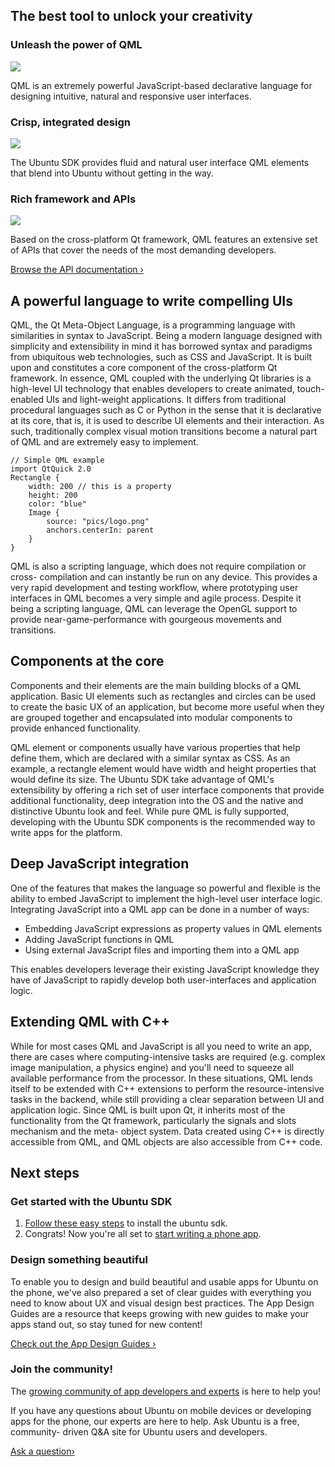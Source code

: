 





## The best tool to unlock your creativity

### Unleash the power of QML

![](/static/devportal_uploaded/21af50b0-f191-422c-a6e4-7a00389e847c-cms_page_media/45/gomobile-qml.jpg)

QML is an extremely powerful JavaScript-based declarative language for
designing intuitive, natural and responsive user interfaces.

### Crisp, integrated design

![](/static/devportal_uploaded/782a692b-9f9d-4700-b8ba-2d4fd31ffda2-cms_page_media/45/gomobile-toolkit-design-small.png)

The Ubuntu SDK provides fluid and natural user interface QML elements that
blend into Ubuntu without getting in the way.

### Rich framework and APIs

![](/static/devportal_uploaded/a2bc4f87-604d-4915-b653-db4bd67667f6-cms_page_media/45/qp-platform.png)

Based on the cross-platform Qt framework, QML features an extensive set of
APIs that cover the needs of the most demanding developers.

[Browse the API documentation ›](https://developer.ubuntu.com/api/qml/)





## A powerful language to write compelling UIs

QML, the Qt Meta-Object Language, is a programming language with similarities
in syntax to JavaScript. Being a modern language designed with simplicity and
extensibility in mind it has borrowed syntax and paradigms from ubiquitous web
technologies, such as CSS and JavaScript. It is built upon and constitutes a
core component of the cross-platform Qt framework. In essence, QML coupled
with the underlying Qt libraries is a high-level UI technology that enables
developers to create animated, touch-enabled UIs and light-weight
applications. It differs from traditional procedural languages such as C or
Python in the sense that it is declarative at its core, that is, it is used to
describe UI elements and their interaction. As such, traditionally complex
visual motion transitions become a natural part of QML and are extremely easy
to implement.

    // Simple QML example
    import QtQuick 2.0
    Rectangle {
        width: 200 // this is a property
        height: 200
        color: "blue"
        Image {
            source: "pics/logo.png"
            anchors.centerIn: parent
        }
    }

QML is also a scripting language, which does not require compilation or cross-
compilation and can instantly be run on any device. This provides a very rapid
development and testing workflow, where prototyping user interfaces in QML
becomes a very simple and agile process. Despite it being a scripting
language, QML can leverage the OpenGL support to provide near-game-performance
with gourgeous movements and transitions.





## Components at the core

Components and their elements are the main building blocks of a QML
application. Basic UI elements such as rectangles and circles can be used to
create the basic UX of an application, but become more useful when they are
grouped together and encapsulated into modular components to provide enhanced
functionality.

QML element or components usually have various properties that help define
them, which are declared with a similar syntax as CSS. As an example, a
rectangle element would have width and height properties that would define its
size. The Ubuntu SDK take advantage of QML's extensibility by offering a rich
set of user interface components that provide additional functionality, deep
integration into the OS and the native and distinctive Ubuntu look and feel.
While pure QML is fully supported, developing with the Ubuntu SDK components
is the recommended way to write apps for the platform.





## Deep JavaScript integration

One of the features that makes the language so powerful and flexible is the
ability to embed JavaScript to implement the high-level user interface logic.
Integrating JavaScript into a QML app can be done in a number of ways:

  * Embedding JavaScript expressions as property values in QML elements
  * Adding JavaScript functions in QML
  * Using external JavaScript files and importing them into a QML app

This enables developers leverage their existing JavaScript knowledge they have
of JavaScript to rapidly develop both user-interfaces and application logic.





## Extending QML with C++

While for most cases QML and JavaScript is all you need to write an app, there
are cases where computing-intensive tasks are required (e.g. complex image
manipulation, a physics engine) and you'll need to squeeze all available
performance from the processor. In these situations, QML lends itself to be
extended with C++ extensions to perform the resource-intensive tasks in the
backend, while still providing a clear separation between UI and application
logic. Since QML is built upon Qt, it inherits most of the functionality from
the Qt framework, particularly the signals and slots mechanism and the meta-
object system. Data created using C++ is directly accessible from QML, and QML
objects are also accessible from C++ code.





## Next steps

### Get started with the Ubuntu SDK

  1. [Follow these easy steps](/en/phone/platform/sdk/installing-the-sdk/) to install the ubuntu sdk.
  2. Congrats! Now you're all set to [start writing a phone app](/en/phone/apps/qml/tutorials/building-your-first-qml-app/).

### Design something beautiful

To enable you to design and build beautiful and usable apps for Ubuntu on the
phone, we've also prepared a set of clear guides with everything you need to
know about UX and visual design best practices. The App Design Guides are a
resource that keeps growing with new guides to make your apps stand out, so
stay tuned for new content!

[Check out the App Design Guides ›](http://design.ubuntu.com/apps)

### Join the community!

The [growing community of app developers and experts](/community/) is here to
help you!

If you have any questions about Ubuntu on mobile devices or developing apps
for the phone, our experts are here to help. Ask Ubuntu is a free, community-
driven Q&A site for Ubuntu users and developers.

[Ask a question›](http://www.askubuntu.com/questions/ask?tags=mobile,application-development)





